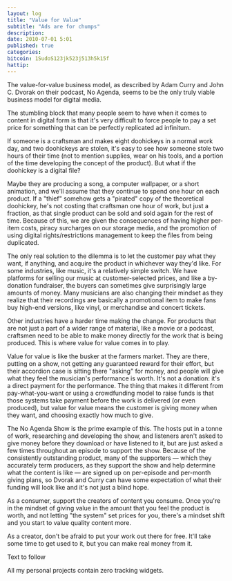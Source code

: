 ```yaml
---
layout: log
title: "Value for Value"
subtitle: "Ads are for chumps"
description: 
date: 2010-07-01 5:01
published: true
categories: 
bitcoin: 1SudoS123jk523j513h5k15f
hattip: 
---
```


The value-for-value business model, as described by Adam Curry and John C. Dvorak on their podcast, No Agenda, seems to be the only truly viable business model for digital media.

The stumbling block that many people seem to have when it comes to content in digital form is that it's very difficult to force people to pay a set price for something that can be perfectly replicated ad infinitum.

If someone is a craftsman and makes eight doohickeys in a normal work day, and two doohickeys are stolen, it's easy to see how someone stole two hours of their time (not to mention supplies, wear on his tools, and a portion of the time developing the concept of the product). But what if the doohickey is a digital file?

Maybe they are producing a song, a computer wallpaper, or a short animation, and we'll assume that they continue to spend one hour on each product. If a "thief" somehow gets a "pirated" copy of the theoretical doohickey, he's not costing that craftsman one hour of work, but just a fraction, as that single product can be sold and sold again for the rest of time. Because of this, we are given the consequences of having higher per-item costs, piracy surcharges on our storage media, and the promotion of using digital rights/restrictions management to keep the files from being duplicated.

The only real solution to the dilemma is to let the customer pay what they want, if anything, and acquire the product in whichever way they'd like. For some industries, like music, it's a relatively simple switch. We have platforms for selling our music at customer-selected prices, and like a by-donation fundraiser, the buyers can sometimes give surprisingly large amounts of money. Many musicians are also changing their mindset as they realize that their recordings are basically a promotional item to make fans buy high-end versions, like vinyl, or merchandise and concert tickets.

Other industries have a harder time making the change. For products that are not just a part of a wider range of material, like a movie or a podcast, craftsmen need to be able to make money directly for the work that is being produced. This is where value for value comes in to play.

Value for value is like the busker at the farmers market. They are there, putting on a show, not getting any guaranteed reward for their effort, but their accordion case is sitting there "asking" for money, and people will give what they feel the musician's performance is worth. It's not a donation: it's a direct payment for the performance. The thing that makes it different from pay-what-you-want or using a crowdfunding model to raise funds is that those systems take payment before the work is delivered (or even produced), but value for value means the customer is giving money when they want, and choosing exactly how much to give.

The No Agenda Show is the prime example of this. The hosts put in a tonne of work, researching and developing the show, and listeners aren't asked to give money before they download or have listened to it, but are just asked a few times throughout an episode to support the show. Because of the consistently outstanding product, many of the supporters — which they accurately term producers, as they support the show and help determine what the content is like — are signed up on per-episode and per-month giving plans, so Dvorak and Curry can have some expectation of what their funding will look like and it's not just a blind hope.

As a consumer, support the creators of content you consume. Once you're in the mindset of giving value in the amount that you feel the product is worth, and not letting "the system" set prices for you, there's a mindset shift and you start to value quality content more.

As a creator, don't be afraid to put your work out there for free. It'll take some time to get used to it, but you can make real money from it.



Text to follow

All my personal projects contain zero tracking widgets. 